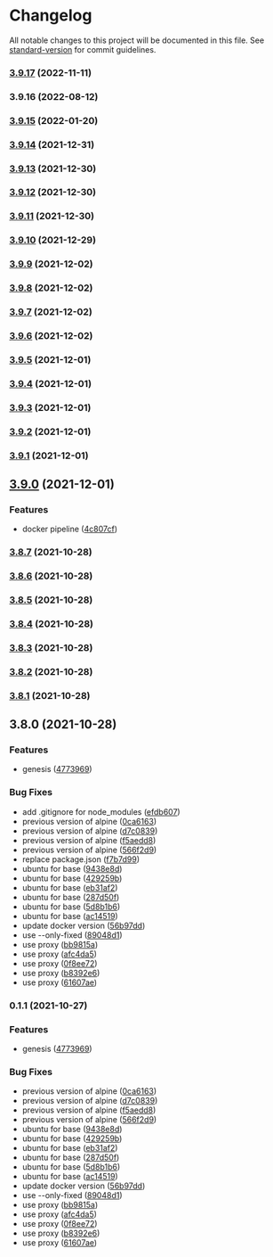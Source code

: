 # Changelog

All notable changes to this project will be documented in this file. See [standard-version](https://github.com/conventional-changelog/standard-version) for commit guidelines.

### [3.9.17](https://github.com/polarpoint-io/docker-helm-client/compare/v3.9.16...v3.9.17) (2022-11-11)

### 3.9.16 (2022-08-12)

### [3.9.15](https://gitsc.corp-apps.com/runa/docker-helm-client/compare/v3.9.14...v3.9.15) (2022-01-20)

### [3.9.14](https://gitsc.corp-apps.com/runa/docker-helm-client/compare/v3.9.13...v3.9.14) (2021-12-31)

### [3.9.13](https://gitsc.corp-apps.com/runa/docker-helm-client/compare/v3.9.12...v3.9.13) (2021-12-30)

### [3.9.12](https://gitsc.corp-apps.com/runa/docker-helm-client/compare/v3.9.11...v3.9.12) (2021-12-30)

### [3.9.11](https://gitsc.corp-apps.com/runa/docker-helm-client/compare/v3.9.10...v3.9.11) (2021-12-30)

### [3.9.10](https://gitsc.corp-apps.com/runa/docker-helm-client/compare/v3.9.9...v3.9.10) (2021-12-29)

### [3.9.9](https://gitsc.corp-apps.com/runa/docker-helm-client/compare/v3.9.8...v3.9.9) (2021-12-02)

### [3.9.8](https://gitsc.corp-apps.com/runa/docker-helm-client/compare/v3.9.7...v3.9.8) (2021-12-02)

### [3.9.7](https://gitsc.corp-apps.com/runa/docker-helm-client/compare/v3.9.6...v3.9.7) (2021-12-02)

### [3.9.6](https://gitsc.corp-apps.com/runa/docker-helm-client/compare/v3.9.5...v3.9.6) (2021-12-02)

### [3.9.5](https://gitsc.corp-apps.com/runa/docker-helm-client/compare/v3.9.4...v3.9.5) (2021-12-01)

### [3.9.4](https://gitsc.corp-apps.com/runa/docker-helm-client/compare/v3.9.3...v3.9.4) (2021-12-01)

### [3.9.3](https://gitsc.corp-apps.com/runa/docker-helm-client/compare/v3.9.2...v3.9.3) (2021-12-01)

### [3.9.2](https://gitsc.corp-apps.com/runa/docker-helm-client/compare/v3.9.1...v3.9.2) (2021-12-01)

### [3.9.1](https://gitsc.corp-apps.com/runa/docker-helm-client/compare/v3.9.0...v3.9.1) (2021-12-01)

## [3.9.0](https://gitsc.corp-apps.com/runa/docker-helm-client/compare/v3.8.7...v3.9.0) (2021-12-01)


### Features

* docker pipeline ([4c807cf](https://gitsc.corp-apps.com/runa/docker-helm-client/commit/4c807cf7b59826229fa4383b670031b9b7637351))

### [3.8.7](https://gitsc.corp-apps.com/runa/docker-helm-client/compare/v3.8.6...v3.8.7) (2021-10-28)

### [3.8.6](https://gitsc.corp-apps.com/runa/docker-helm-client/compare/v3.8.5...v3.8.6) (2021-10-28)

### [3.8.5](https://gitsc.corp-apps.com/runa/docker-helm-client/compare/v3.8.4...v3.8.5) (2021-10-28)

### [3.8.4](https://gitsc.corp-apps.com/runa/docker-helm-client/compare/v3.8.3...v3.8.4) (2021-10-28)

### [3.8.3](https://gitsc.corp-apps.com/runa/docker-helm-client/compare/v3.8.2...v3.8.3) (2021-10-28)

### [3.8.2](https://gitsc.corp-apps.com/runa/docker-helm-client/compare/v3.8.1...v3.8.2) (2021-10-28)

### [3.8.1](https://gitsc.corp-apps.com/runa/docker-helm-client/compare/v3.8.0...v3.8.1) (2021-10-28)

## 3.8.0 (2021-10-28)


### Features

* genesis ([4773969](https://gitsc.corp-apps.com/runa/docker-helm-client/commit/4773969fe1ed5b40ca3cecb06f41d6ee9301c5b6))


### Bug Fixes

* add .gitignore for node_modules ([efdb607](https://gitsc.corp-apps.com/runa/docker-helm-client/commit/efdb607a55ea52eb22edcb255f130577ca13b13c))
* previous  version of alpine ([0ca6163](https://gitsc.corp-apps.com/runa/docker-helm-client/commit/0ca6163c19b8525b9481729b602e469ce08bb565))
* previous  version of alpine ([d7c0839](https://gitsc.corp-apps.com/runa/docker-helm-client/commit/d7c0839d18756ad5735486ee8f621afd277d0f08))
* previous  version of alpine ([f5aedd8](https://gitsc.corp-apps.com/runa/docker-helm-client/commit/f5aedd8a2a41397e7f65dc8788b14edfd31e880e))
* previous  version of alpine ([566f2d9](https://gitsc.corp-apps.com/runa/docker-helm-client/commit/566f2d93b9d11adf80468a9f993c521ea569b522))
* replace package.json ([f7b7d99](https://gitsc.corp-apps.com/runa/docker-helm-client/commit/f7b7d99ac7706dfc1f5ed906070f76a0ce736917))
* ubuntu for base ([9438e8d](https://gitsc.corp-apps.com/runa/docker-helm-client/commit/9438e8d7970afd54e0d3d490bdc53f6dfa9514ff))
* ubuntu for base ([429259b](https://gitsc.corp-apps.com/runa/docker-helm-client/commit/429259b4a1328c15df3c4ccc57b5c9b278e7b68b))
* ubuntu for base ([eb31af2](https://gitsc.corp-apps.com/runa/docker-helm-client/commit/eb31af23ca34fedec947c5201e229f90f5bacfbe))
* ubuntu for base ([287d50f](https://gitsc.corp-apps.com/runa/docker-helm-client/commit/287d50f081cfa8b9264c3eb7b0a59c445aceec06))
* ubuntu for base ([5d8b1b6](https://gitsc.corp-apps.com/runa/docker-helm-client/commit/5d8b1b66731c4cadbd48710d1b98ba5cd87e146e))
* ubuntu for base ([ac14519](https://gitsc.corp-apps.com/runa/docker-helm-client/commit/ac14519f64794e0fe089d60a84ac1708707e805d))
* update docker version ([56b97dd](https://gitsc.corp-apps.com/runa/docker-helm-client/commit/56b97ddb5d0b3dc7c5a05849cfaed92b16bac1f5))
* use --only-fixed ([89048d1](https://gitsc.corp-apps.com/runa/docker-helm-client/commit/89048d192b6a0c7dae58511c300586f513ba42be))
* use proxy ([bb9815a](https://gitsc.corp-apps.com/runa/docker-helm-client/commit/bb9815a8c3789e1936ed7c18f300ab97b3c6e832))
* use proxy ([afc4da5](https://gitsc.corp-apps.com/runa/docker-helm-client/commit/afc4da54de37f215f5108adb47569f5b53271037))
* use proxy ([0f8ee72](https://gitsc.corp-apps.com/runa/docker-helm-client/commit/0f8ee72c144426368ef047c239afa1ae98ad5fcc))
* use proxy ([b8392e6](https://gitsc.corp-apps.com/runa/docker-helm-client/commit/b8392e6af0670875e74edf71741111114f72ee95))
* use proxy ([61607ae](https://gitsc.corp-apps.com/runa/docker-helm-client/commit/61607ae329c977eb01b7fc7dd061145d9661b698))

### 0.1.1 (2021-10-27)


### Features

* genesis ([4773969](https://gitsc.corp-apps.com/runa/docker-helm-client/commit/4773969fe1ed5b40ca3cecb06f41d6ee9301c5b6))


### Bug Fixes

* previous  version of alpine ([0ca6163](https://gitsc.corp-apps.com/runa/docker-helm-client/commit/0ca6163c19b8525b9481729b602e469ce08bb565))
* previous  version of alpine ([d7c0839](https://gitsc.corp-apps.com/runa/docker-helm-client/commit/d7c0839d18756ad5735486ee8f621afd277d0f08))
* previous  version of alpine ([f5aedd8](https://gitsc.corp-apps.com/runa/docker-helm-client/commit/f5aedd8a2a41397e7f65dc8788b14edfd31e880e))
* previous  version of alpine ([566f2d9](https://gitsc.corp-apps.com/runa/docker-helm-client/commit/566f2d93b9d11adf80468a9f993c521ea569b522))
* ubuntu for base ([9438e8d](https://gitsc.corp-apps.com/runa/docker-helm-client/commit/9438e8d7970afd54e0d3d490bdc53f6dfa9514ff))
* ubuntu for base ([429259b](https://gitsc.corp-apps.com/runa/docker-helm-client/commit/429259b4a1328c15df3c4ccc57b5c9b278e7b68b))
* ubuntu for base ([eb31af2](https://gitsc.corp-apps.com/runa/docker-helm-client/commit/eb31af23ca34fedec947c5201e229f90f5bacfbe))
* ubuntu for base ([287d50f](https://gitsc.corp-apps.com/runa/docker-helm-client/commit/287d50f081cfa8b9264c3eb7b0a59c445aceec06))
* ubuntu for base ([5d8b1b6](https://gitsc.corp-apps.com/runa/docker-helm-client/commit/5d8b1b66731c4cadbd48710d1b98ba5cd87e146e))
* ubuntu for base ([ac14519](https://gitsc.corp-apps.com/runa/docker-helm-client/commit/ac14519f64794e0fe089d60a84ac1708707e805d))
* update docker version ([56b97dd](https://gitsc.corp-apps.com/runa/docker-helm-client/commit/56b97ddb5d0b3dc7c5a05849cfaed92b16bac1f5))
* use --only-fixed ([89048d1](https://gitsc.corp-apps.com/runa/docker-helm-client/commit/89048d192b6a0c7dae58511c300586f513ba42be))
* use proxy ([bb9815a](https://gitsc.corp-apps.com/runa/docker-helm-client/commit/bb9815a8c3789e1936ed7c18f300ab97b3c6e832))
* use proxy ([afc4da5](https://gitsc.corp-apps.com/runa/docker-helm-client/commit/afc4da54de37f215f5108adb47569f5b53271037))
* use proxy ([0f8ee72](https://gitsc.corp-apps.com/runa/docker-helm-client/commit/0f8ee72c144426368ef047c239afa1ae98ad5fcc))
* use proxy ([b8392e6](https://gitsc.corp-apps.com/runa/docker-helm-client/commit/b8392e6af0670875e74edf71741111114f72ee95))
* use proxy ([61607ae](https://gitsc.corp-apps.com/runa/docker-helm-client/commit/61607ae329c977eb01b7fc7dd061145d9661b698))
